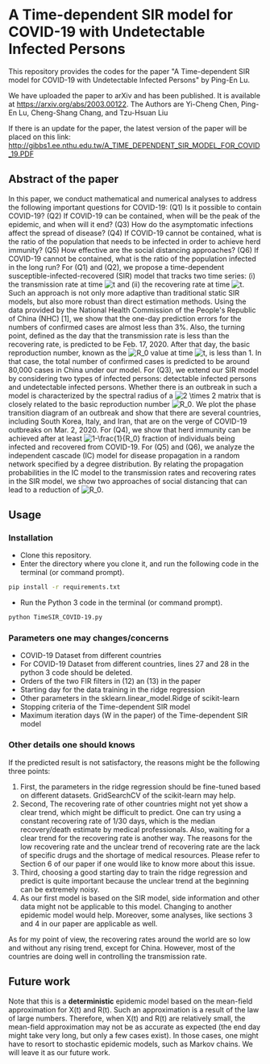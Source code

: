 # A Time-dependent SIR model for COVID-19 with Undetectable Infected Persons

This repository provides the codes for the paper "A Time-dependent SIR model for COVID-19 with Undetectable Infected Persons" by Ping-En Lu.

We have uploaded the paper to arXiv and has been published. It is available at https://arxiv.org/abs/2003.00122.
The Authors are Yi-Cheng Chen, Ping-En Lu, Cheng-Shang Chang, and Tzu-Hsuan Liu

If there is an update for the paper, the latest version of the paper will be placed on this link: http://gibbs1.ee.nthu.edu.tw/A_TIME_DEPENDENT_SIR_MODEL_FOR_COVID_19.PDF

## Abstract of the paper

In this paper, we conduct mathematical and numerical analyses to address the following important questions for COVID-19: (Q1) Is it possible to contain COVID-19? (Q2) If COVID-19 can be contained, when will be the peak of the epidemic, and when will it end? (Q3) How do the asymptomatic infections affect the spread of disease? (Q4) If COVID-19 cannot be contained, what is the ratio of the population that needs to be infected in order to achieve herd immunity? (Q5) How effective are the social distancing approaches? (Q6) If COVID-19 cannot be contained, what is the ratio of the population infected in the long run? For (Q1) and (Q2), we propose a time-dependent susceptible-infected-recovered (SIR) model that tracks two time series: (i) the transmission rate at time ![t](https://render.githubusercontent.com/render/math?math=t) and (ii) the recovering rate at time ![t](https://render.githubusercontent.com/render/math?math=t). Such an approach is not only more adaptive than traditional static SIR models, but also more robust than direct estimation methods. Using the data provided by the National Health Commission of the People's Republic of China (NHC) [1], we show that the one-day prediction errors for the numbers of confirmed cases are almost less than 3%. Also, the turning point, defined as the day that the transmission rate is less than the recovering rate, is predicted to be Feb. 17, 2020. After that day, the basic reproduction number, known as the ![R_0](https://render.githubusercontent.com/render/math?math=R_0) value at time ![t](https://render.githubusercontent.com/render/math?math=t), is less than 1. In that case, the total number of confirmed cases is predicted to be around 80,000 cases in China under our model. For (Q3), we extend our SIR model by considering two types of infected persons: detectable infected persons and undetectable infected persons. Whether there is an outbreak in such a model is characterized by the spectral radius of a ![2 \times 2](https://render.githubusercontent.com/render/math?math=2%20%5Ctimes%202) matrix that is closely related to the basic reproduction number ![R_0](https://render.githubusercontent.com/render/math?math=R_0). We plot the phase transition diagram of an outbreak and show that there are several countries, including South Korea, Italy, and Iran, that are on the verge of COVID-19 outbreaks on Mar. 2, 2020. For (Q4), we show that herd immunity can be achieved after at least ![1-\frac{1}{R_0}](https://render.githubusercontent.com/render/math?math=1-%5Cfrac%7B1%7D%7BR_0%7D) fraction of individuals being infected and recovered from COVID-19. For (Q5) and (Q6), we analyze the independent cascade (IC) model for disease propagation in a random network specified by a degree distribution. By relating the propagation probabilities in the IC model to the transmission rates and recovering rates in the SIR model, we show two approaches of social distancing that can lead to a reduction of ![R_0](https://render.githubusercontent.com/render/math?math=R_0).

## Usage

### Installation

* Clone this repository.
* Enter the directory where you clone it, and run the following code in the terminal (or command prompt).
```sh
pip install -r requirements.txt
```
* Run the Python 3 code in the terminal (or command prompt).
```sh
python TimeSIR_COVID-19.py
```
### Parameters one may changes/concerns

* COVID-19 Dataset from different countries
* For COVID-19 Dataset from different countries, lines 27 and 28 in the python 3 code should be deleted.
* Orders of the two FIR filters in (12) an (13) in the paper
* Starting day for the data training in the ridge regression
* Other parameters in the sklearn.linear_model.Ridge of scikit-learn
* Stopping criteria of the Time-dependent SIR model
* Maximum iteration days (W in the paper) of the Time-dependent SIR model

### Other details one should knows

If the predicted result is not satisfactory, the reasons might be the following three points:
1. First, the parameters in the ridge regression should be fine-tuned based on different datasets. GridSearchCV of the scikit-learn may help.
2. Second, The recovering rate of other countries might not yet show a clear trend, which might be difficult to predict. One can try using a constant recovering rate of 1/30 days, which is the median recovery/death estimate by medical professionals. Also, waiting for a clear trend for the recovering rate is another way. The reasons for the low recovering rate and the unclear trend of recovering rate are the lack of specific drugs and the shortage of medical resources. Please refer to Section 6 of our paper if one would like to know more about this issue.
3. Third, choosing a good starting day to train the ridge regression and predict is quite important because the unclear trend at the beginning can be extremely noisy.
4. As our first model is based on the SIR model, side information and other data might not be applicable to this model. Changing to another epidemic model would help. Moreover, some analyses, like sections 3 and 4 in our paper are applicable as well.

As for my point of view, the recovering rates around the world are so low and without any rising trend, except for China. However, most of the countries are doing well in controlling the transmission rate.

## Future work

Note that this is a **deterministic** epidemic model based on the mean-field approximation for X(t) and R(t). Such an approximation is a result of the law of large numbers. Therefore, when X(t) and R(t) are relatively small, the mean-field approximation may not be as accurate as expected (the end day might take very long, but only a few cases exist). In those cases, one might have to resort to stochastic epidemic models, such as Markov chains. We will leave it as our future work.
